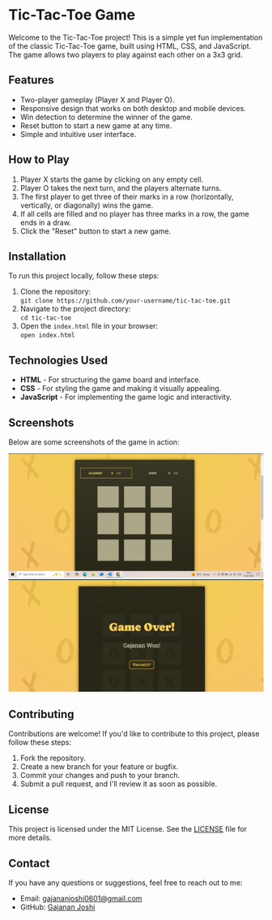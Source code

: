 <!DOCTYPE html>
<html lang="en">
<head>
    <meta charset="UTF-8">
    <meta name="viewport" content="width=device-width, initial-scale=1.0">
</head>
<body>
    <div class="container">
        <h1>Tic-Tac-Toe Game</h1>
        <p>
            Welcome to the Tic-Tac-Toe project! This is a simple yet fun implementation of the classic Tic-Tac-Toe game, built using HTML, CSS, and JavaScript. The game allows two players to play against each other on a 3x3 grid.
        </p>
            <h2>Features</h2>
            <ul>
                <li>Two-player gameplay (Player X and Player O).</li>
                <li>Responsive design that works on both desktop and mobile devices.</li>
                <li>Win detection to determine the winner of the game.</li>
                <li>Reset button to start a new game at any time.</li>
                <li>Simple and intuitive user interface.</li>
            </ul>
            <h2>How to Play</h2>
            <ol>
                <li>Player X starts the game by clicking on any empty cell.</li>
                <li>Player O takes the next turn, and the players alternate turns.</li>
                <li>The first player to get three of their marks in a row (horizontally, vertically, or diagonally) wins the game.</li>
                <li>If all cells are filled and no player has three marks in a row, the game ends in a draw.</li>
                <li>Click the "Reset" button to start a new game.</li>
            </ol>
            <h2>Installation</h2>
            <p>To run this project locally, follow these steps:</p>
            <ol>
                <li>Clone the repository:</li>
                <code>git clone https://github.com/your-username/tic-tac-toe.git</code>
                <li>Navigate to the project directory:</li>
                <code>cd tic-tac-toe</code>
                <li>Open the <code>index.html</code> file in your browser:</li>
                <code>open index.html</code>
            </ol>
            <h2>Technologies Used</h2>
            <ul>
                <li><strong>HTML</strong> - For structuring the game board and interface.</li>
                <li><strong>CSS</strong> - For styling the game and making it visually appealing.</li>
                <li><strong>JavaScript</strong> - For implementing the game logic and interactivity.</li>
            </ul>
         <h2>Screenshots</h2>
            <p>Below are some screenshots of the game in action:</p>
                <img src="/SS/ss-1.jpg" alt="Screenshot 1" width="600">
                <img src="/SS/ss-2.jpg" alt="Screenshot 2" width="600">
            <h2>Contributing</h2>
            <p>
                Contributions are welcome! If you'd like to contribute to this project, please follow these steps:
            </p>
            <ol>
                <li>Fork the repository.</li>
                <li>Create a new branch for your feature or bugfix.</li>
                <li>Commit your changes and push to your branch.</li>
                <li>Submit a pull request, and I'll review it as soon as possible.</li>
            </ol>
            <h2>License</h2>
            <p>
                This project is licensed under the MIT License. See the <a href="LICENSE">LICENSE</a> file for more details.
            </p>
            <h2>Contact</h2>
            <p>
                If you have any questions or suggestions, feel free to reach out to me:
            </p>
            <ul>
                <li>Email: <a href="mailto:gajanajoshi0601@gmail.com">gajananjoshi0601@gmail.com</a></li>
                <li>GitHub: <a href="https://github.com/GajananJoshi0601
">Gajanan Joshi</a></li>
            </ul>
</body>
</html>
